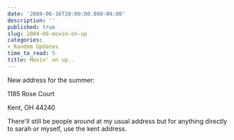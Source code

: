 ```yaml
---
date: '2004-06-16T20:00:00.000-04:00'
description: ''
published: true
slug: 2004-06-movin-on-up
categories:
- Random Updates
time_to_read: 5
title: Movin' on up..
---
```


New address for the summer:

1185 Rose Court

Kent, OH 44240

There'll still be people around at my usual address but for anything directly to sarah or myself, use the kent address.
